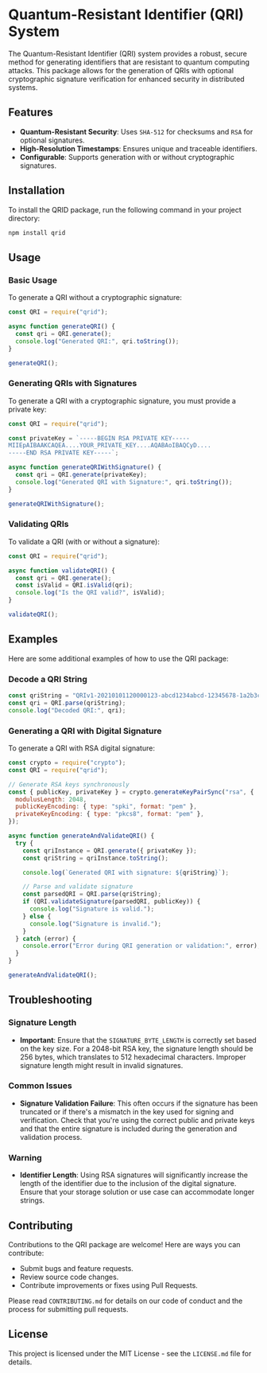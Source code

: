 # Quantum-Resistant Identifier (QRI) System

The Quantum-Resistant Identifier (QRI) system provides a robust, secure method for generating identifiers that are resistant to quantum computing attacks. This package allows for the generation of QRIs with optional cryptographic signature verification for enhanced security in distributed systems.

## Features

- **Quantum-Resistant Security**: Uses `SHA-512` for checksums and `RSA` for optional signatures.
- **High-Resolution Timestamps**: Ensures unique and traceable identifiers.
- **Configurable**: Supports generation with or without cryptographic signatures.

## Installation

To install the QRID package, run the following command in your project directory:

```bash
npm install qrid
```

## Usage

### Basic Usage

To generate a QRI without a cryptographic signature:

```javascript
const QRI = require("qrid");

async function generateQRI() {
  const qri = QRI.generate();
  console.log("Generated QRI:", qri.toString());
}

generateQRI();
```

### Generating QRIs with Signatures

To generate a QRI with a cryptographic signature, you must provide a private key:

```javascript
const QRI = require("qrid");

const privateKey = `-----BEGIN RSA PRIVATE KEY-----
MIIEpAIBAAKCAQEA....YOUR_PRIVATE_KEY....AQABAoIBAQCyD....
-----END RSA PRIVATE KEY-----`;

async function generateQRIWithSignature() {
  const qri = QRI.generate(privateKey);
  console.log("Generated QRI with Signature:", qri.toString());
}

generateQRIWithSignature();
```

### Validating QRIs

To validate a QRI (with or without a signature):

```javascript
const QRI = require("qrid");

async function validateQRI() {
  const qri = QRI.generate();
  const isValid = QRI.isValid(qri);
  console.log("Is the QRI valid?", isValid);
}

validateQRI();
```

## Examples

Here are some additional examples of how to use the QRI package:

### Decode a QRI String

```javascript
const qriString = "QRIv1-20210101120000123-abcd1234abcd-12345678-1a2b3c";
const qri = QRI.parse(qriString);
console.log("Decoded QRI:", qri);
```

### Generating a QRI with Digital Signature

To generate a QRI with RSA digital signature:

```javascript
const crypto = require("crypto");
const QRI = require("qrid");

// Generate RSA keys synchronously
const { publicKey, privateKey } = crypto.generateKeyPairSync("rsa", {
  modulusLength: 2048,
  publicKeyEncoding: { type: "spki", format: "pem" },
  privateKeyEncoding: { type: "pkcs8", format: "pem" },
});

async function generateAndValidateQRI() {
  try {
    const qriInstance = QRI.generate({ privateKey });
    const qriString = qriInstance.toString();

    console.log(`Generated QRI with signature: ${qriString}`);

    // Parse and validate signature
    const parsedQRI = QRI.parse(qriString);
    if (QRI.validateSignature(parsedQRI, publicKey)) {
      console.log("Signature is valid.");
    } else {
      console.log("Signature is invalid.");
    }
  } catch (error) {
    console.error("Error during QRI generation or validation:", error);
  }
}

generateAndValidateQRI();
```

## Troubleshooting

### Signature Length

- **Important**: Ensure that the `SIGNATURE_BYTE_LENGTH` is correctly set based on the key size. For a 2048-bit RSA key, the signature length should be 256 bytes, which translates to 512 hexadecimal characters. Improper signature length might result in invalid signatures.

### Common Issues

- **Signature Validation Failure**: This often occurs if the signature has been truncated or if there's a mismatch in the key used for signing and verification. Check that you're using the correct public and private keys and that the entire signature is included during the generation and validation process.

### Warning

- **Identifier Length**: Using RSA signatures will significantly increase the length of the identifier due to the inclusion of the digital signature. Ensure that your storage solution or use case can accommodate longer strings.

## Contributing

Contributions to the QRI package are welcome! Here are ways you can contribute:

- Submit bugs and feature requests.
- Review source code changes.
- Contribute improvements or fixes using Pull Requests.

Please read `CONTRIBUTING.md` for details on our code of conduct and the process for submitting pull requests.

## License

This project is licensed under the MIT License - see the `LICENSE.md` file for details.
